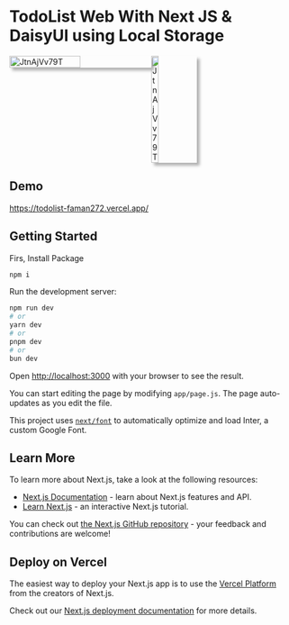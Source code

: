# TodoList Web With Next JS & DaisyUI using Local Storage

<div style="display: flex;">
   <img src="https://imagetolink.com/ib/aG8bJb1z1k.png" alt="JtnAjVv79T" width="50%" style="box-shadow: 5px 5px 5px rgba(0, 0, 0, 0.3);"/>
   <img src="https://imagetolink.com/ib/7SAj3kcihD.png" alt="JtnAjVv79T" width="16%" style="box-shadow: 5px 5px 5px rgba(0, 0, 0, 0.3);" />
</div>

## Demo
<a href="https://todolist-faman272.vercel.app/">https://todolist-faman272.vercel.app/</a>

## Getting Started
Firs, Install Package
```bash
npm i
```

Run the development server:

```bash
npm run dev
# or
yarn dev
# or
pnpm dev
# or
bun dev
```

Open [http://localhost:3000](http://localhost:3000) with your browser to see the result.

You can start editing the page by modifying `app/page.js`. The page auto-updates as you edit the file.

This project uses [`next/font`](https://nextjs.org/docs/basic-features/font-optimization) to automatically optimize and load Inter, a custom Google Font.

## Learn More

To learn more about Next.js, take a look at the following resources:

- [Next.js Documentation](https://nextjs.org/docs) - learn about Next.js features and API.
- [Learn Next.js](https://nextjs.org/learn) - an interactive Next.js tutorial.

You can check out [the Next.js GitHub repository](https://github.com/vercel/next.js/) - your feedback and contributions are welcome!

## Deploy on Vercel

The easiest way to deploy your Next.js app is to use the [Vercel Platform](https://vercel.com/new?utm_medium=default-template&filter=next.js&utm_source=create-next-app&utm_campaign=create-next-app-readme) from the creators of Next.js.

Check out our [Next.js deployment documentation](https://nextjs.org/docs/deployment) for more details.
